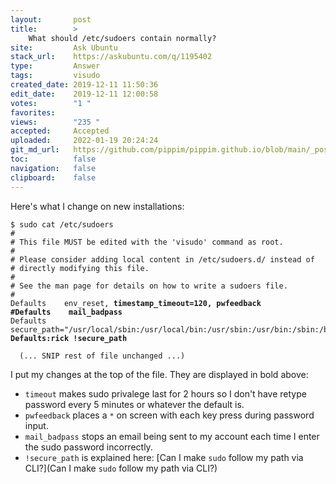 ```yaml
---
layout:       post
title:        >
    What should /etc/sudoers contain normally?
site:         Ask Ubuntu
stack_url:    https://askubuntu.com/q/1195402
type:         Answer
tags:         visudo
created_date: 2019-12-11 11:50:36
edit_date:    2019-12-11 12:00:58
votes:        "1 "
favorites:    
views:        "235 "
accepted:     Accepted
uploaded:     2022-01-19 20:24:24
git_md_url:   https://github.com/pippim/pippim.github.io/blob/main/_posts/2019/2019-12-11-What-should-^etc^sudoers-contain-normally^.md
toc:          false
navigation:   false
clipboard:    false
---
```


Here's what I change on new installations:

<pre><code>$ sudo cat /etc/sudoers
# 
# This file MUST be edited with the 'visudo' command as root.
# 
# Please consider adding local content in /etc/sudoers.d/ instead of
# directly modifying this file.
# 
# See the man page for details on how to write a sudoers file.
# 
Defaults	env_reset, <b>timestamp_timeout=120, pwfeedback</b>
<b>#Defaults	mail_badpass</b>
Defaults	secure_path="/usr/local/sbin:/usr/local/bin:/usr/sbin:/usr/bin:/sbin:/bin:/snap/bin"
<b>Defaults:rick !secure_path</b>

  (... SNIP rest of file unchanged ...)
</code></pre>

I put my changes at the top of the file. They are displayed in bold above:

- `timeout` makes sudo privalege last for 2 hours so I don't have retype password every 5 minutes or whatever the default is.
- `pwfeedback` places a `*` on screen with each key press during password input.
- `mail_badpass` stops an email being sent to my account each time I enter the sudo password incorrectly.
- `!secure_path` is explained here: [Can I make `sudo` follow my path via CLI?](Can I make `sudo` follow my path via CLI?)
